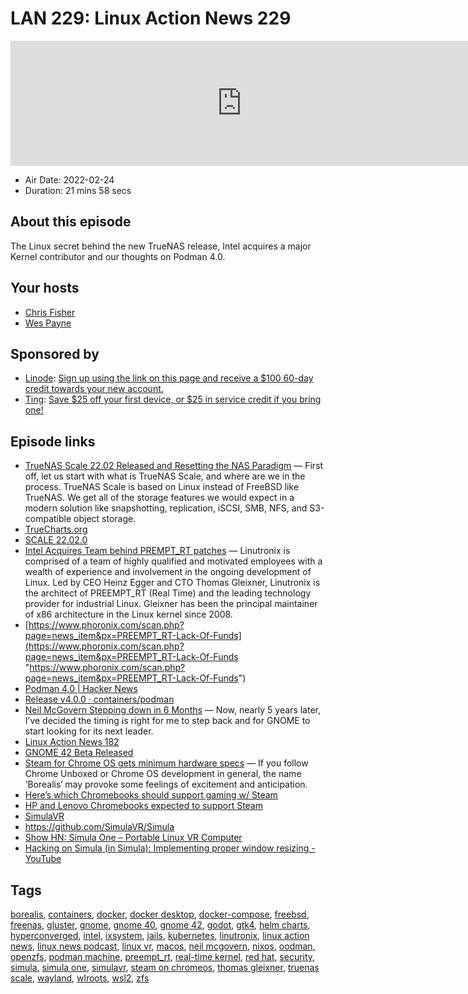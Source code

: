 # LAN 229: Linux Action News 229

<iframe src="https://player.fireside.fm/v2/DAcK9LdX+KItpD7dF?theme=dark" width="740" height="200" frameborder="0" scrolling="no"></iframe>

* Air Date: 2022-02-24
* Duration: 21 mins 58 secs

## About this episode

The Linux secret behind the new TrueNAS release, Intel acquires a major Kernel contributor and our thoughts on Podman 4.0.

## Your hosts
* [Chris Fisher](https://linuxactionnews.com/hosts/chris)
* [Wes Payne](https://linuxactionnews.com/hosts/wes)

## Sponsored by

  * [Linode](http://linode.com/lan): [Sign up using the link on this page and receive a $100 60-day credit towards your new account. ](http://linode.com/lan)
  * [Ting](https://linux.ting.com): [Save $25 off your first device, or $25 in service credit if you bring one!](https://linux.ting.com)



## Episode links

  * [TrueNAS Scale 22.02 Released and Resetting the NAS Paradigm](https://www.servethehome.com/truenas-scale-released-and-resetting-the-nas-paradigm/ "TrueNAS Scale 22.02 Released and Resetting the NAS Paradigm") — First off, let us start with what is TrueNAS Scale, and where are we in the process. TrueNAS Scale is based on Linux instead of FreeBSD like TrueNAS. We get all of the storage features we would expect in a modern solution like snapshotting, replication, iSCSI, SMB, NFS, and S3-compatible object storage.
  * [TrueCharts.org](http://truecharts.org/ "TrueCharts.org")
  * [SCALE 22.02.0](https://www.truenas.com/docs/releasenotes/scale/22.02.0/ "SCALE 22.02.0")
  * [Intel Acquires Team behind PREMPT_RT patches](https://community.intel.com/t5/Blogs/Products-and-Solutions/Software/Intel-Acquires-Linutronix/post/1362692 "Intel Acquires Team behind PREMPT_RT patches") — Linutronix is comprised of a team of highly qualified and motivated employees with a wealth of experience and involvement in the ongoing development of Linux. Led by CEO Heinz Egger and CTO Thomas Gleixner, Linutronix is the architect of PREEMPT_RT (Real Time) and the leading technology provider for industrial Linux. Gleixner has been the principal maintainer of x86 architecture in the Linux kernel since 2008.
  * [https://www.phoronix.com/scan.php?page=news_item&px=PREEMPT_RT-Lack-Of-Funds](https://www.phoronix.com/scan.php?page=news_item&px=PREEMPT_RT-Lack-Of-Funds "https://www.phoronix.com/scan.php?page=news_item&px=PREEMPT_RT-Lack-Of-Funds")
  * [Podman 4.0 | Hacker News](https://news.ycombinator.com/item?id=30433518 "Podman 4.0 | Hacker News")
  * [Release v4.0.0 · containers/podman](https://github.com/containers/podman/releases/tag/v4.0.0 "Release v4.0.0 · containers/podman")
  * [Neil McGovern Stepping down in 6 Months](https://blog.halon.org.uk/2022/02/handing-over/ "Neil McGovern Stepping down in 6 Months") — Now, nearly 5 years later, I’ve decided the timing is right for me to step back and for GNOME to start looking for its next leader. 
  * [Linux Action News 182](https://linuxactionnews.com/182 "Linux Action News 182")
  * [GNOME 42 Beta Released](https://www.phoronix.com/scan.php?page=news_item&px=GNOME-42-Beta "GNOME 42 Beta Released")
  * [Steam for Chrome OS gets minimum hardware specs](https://chromeunboxed.com/steam-for-chrome-os-gets-minimum-hardware-specs/ "Steam for Chrome OS gets minimum hardware specs") — If you follow Chrome Unboxed or Chrome OS development in general, the name ‘Borealis‘ may provoke some feelings of excitement and anticipation. 
  * [Here’s which Chromebooks should support gaming w/ Steam](https://9to5google.com/2022/02/19/steam-chrome-os-supported-chromebooks/ "Here’s which Chromebooks should support gaming w/ Steam")
  * [HP and Lenovo Chromebooks expected to support Steam](https://arstechnica.com/gadgets/2022/02/hp-and-lenovo-chromebooks-expected-to-support-steam/ "HP and Lenovo Chromebooks expected to support Steam")
  * [SimulaVR](https://simulavr.com/blog/preorders-are-now-available/ "SimulaVR")
  * <https://github.com/SimulaVR/Simula>
  * [Show HN: Simula One – Portable Linux VR Computer](https://news.ycombinator.com/item?id=30440828 "Show HN: Simula One – Portable Linux VR Computer")
  * [Hacking on Simula (in Simula): Implementing proper window resizing - YouTube](https://www.youtube.com/watch?v=FWLuwG91HnI "Hacking on Simula \(in Simula\): Implementing proper window resizing - YouTube")



## Tags

[borealis](https://linuxactionnews.com/tags/borealis), [containers](https://linuxactionnews.com/tags/containers), [docker](https://linuxactionnews.com/tags/docker), [docker desktop](https://linuxactionnews.com/tags/docker%20desktop), [docker-compose](https://linuxactionnews.com/tags/docker-compose), [freebsd](https://linuxactionnews.com/tags/freebsd), [freenas](https://linuxactionnews.com/tags/freenas), [gluster](https://linuxactionnews.com/tags/gluster), [gnome](https://linuxactionnews.com/tags/gnome), [gnome 40](https://linuxactionnews.com/tags/gnome%2040), [gnome 42](https://linuxactionnews.com/tags/gnome%2042), [godot](https://linuxactionnews.com/tags/godot), [gtk4](https://linuxactionnews.com/tags/gtk4), [helm charts](https://linuxactionnews.com/tags/helm%20charts), [hyperconverged](https://linuxactionnews.com/tags/hyperconverged), [intel](https://linuxactionnews.com/tags/intel), [ixsystem](https://linuxactionnews.com/tags/ixsystem), [jails](https://linuxactionnews.com/tags/jails), [kubernetes](https://linuxactionnews.com/tags/kubernetes), [linutronix](https://linuxactionnews.com/tags/linutronix), [linux action news](https://linuxactionnews.com/tags/linux%20action%20news), [linux news podcast](https://linuxactionnews.com/tags/linux%20news%20podcast), [linux vr](https://linuxactionnews.com/tags/linux%20vr), [macos](https://linuxactionnews.com/tags/macos), [neil mcgovern](https://linuxactionnews.com/tags/neil%20mcgovern), [nixos](https://linuxactionnews.com/tags/nixos), [oodman](https://linuxactionnews.com/tags/oodman), [openzfs](https://linuxactionnews.com/tags/openzfs), [podman machine](https://linuxactionnews.com/tags/podman%20machine), [preempt_rt](https://linuxactionnews.com/tags/preempt_rt), [real-time kernel](https://linuxactionnews.com/tags/real-time%20kernel), [red hat](https://linuxactionnews.com/tags/red%20hat), [security](https://linuxactionnews.com/tags/security), [simula](https://linuxactionnews.com/tags/simula), [simula one](https://linuxactionnews.com/tags/simula%20one), [simulavr](https://linuxactionnews.com/tags/simulavr), [steam on chromeos](https://linuxactionnews.com/tags/steam%20on%20chromeos), [thomas gleixner](https://linuxactionnews.com/tags/thomas%20gleixner), [truenas scale](https://linuxactionnews.com/tags/truenas%20scale), [wayland](https://linuxactionnews.com/tags/wayland), [wlroots](https://linuxactionnews.com/tags/wlroots), [wsl2](https://linuxactionnews.com/tags/wsl2), [zfs](https://linuxactionnews.com/tags/zfs)